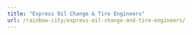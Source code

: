 ```yaml
---
title: "Express Oil Change & Tire Engineers"
url: /rainbow-city/express-oil-change-and-tire-engineers/
---
```


